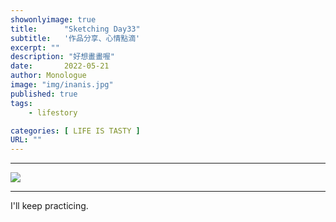 ```yaml
---
showonlyimage: true
title:      "Sketching Day33"
subtitle:   '作品分享、心情點滴'
excerpt: ""
description: "好想畫畫喔"
date:       2022-05-21
author: Monologue    
image: "img/inanis.jpg"
published: true 
tags:
    - lifestory

categories: [ LIFE IS TASTY ]
URL: ""
---
```

***

![](/blog/sketch/d33-1.jpg)  

***
I'll keep practicing.
<!--more-->
